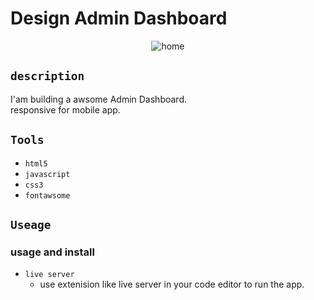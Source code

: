 # Design Admin Dashboard 


<p align="center">
    <img alt="home" src="https://res.cloudinary.com/for-learning-and-training/image/upload/v1657534587/Screen%20Website/screencapture-127-0-0-1-5500-2022-07-10-19_20_15_u2fsnl.png">
</p>

## `description`

 I'am building a awsome Admin Dashboard.\
 responsive for mobile app.

## `Tools`


- `html5`
- `javascript`
- `css3`
- `fontawsome`

## `Useage`

### usage and install

- `live server`
   - use extenision like live server in your code editor to run the app.